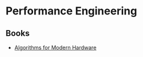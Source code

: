 # Performance Engineering

## Books

- [Algorithms for Modern Hardware](https://en.algorithmica.org/hpc/)
